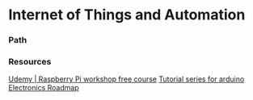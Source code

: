 # Internet of Things and Automation
### Path
### Resources
[Udemy | Raspberry Pi workshop free course](https://www.udemy.com/raspberry-pi-workshop-become-a-coder-maker-inventor/)
[Tutorial series for arduino](https://www.youtube.com/playlist?list=PLA567CE235D39FA84)
[Electronics Roadmap](https://careerhigh.in/roadmap/11)

